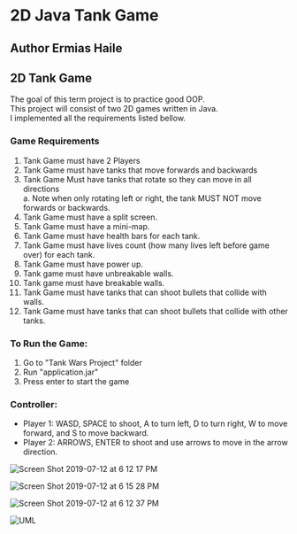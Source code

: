 # 2D Java Tank Game
 ## Author Ermias Haile
 
## 2D Tank Game 
The goal of this term project is to practice good OOP. <br/>
This project will consist of two 2D games written in Java. <br/>
I implemented all the requirements listed bellow. <br/>  

### Game Requirements

1. Tank Game must have 2 Players <br/>
2. Tank Game must have tanks that move forwards and backwards <br/>
3. Tank Game Must have tanks that rotate so they can move in all directions <br/>
a. Note when only rotating left or right, the tank MUST NOT move forwards or backwards. <br/>
4. Tank Game must have a split screen.<br/>
5. Tank Game must have a mini-map. <br/>
6. Tank Game must have health bars for each tank. <br/>
7. Tank Game must have lives count (how many lives left before game over) for each tank. <br/>
8. Tank Game must have power up. <br/>
9. Tank game must have unbreakable walls. <br/>
10. Tank game must have breakable walls. <br/>
11. Tank Game must have tanks that can shoot bullets that collide with walls. <br/>
12. Tank Game must have tanks that can shoot bullets that collide with other tanks. <br/>



### To Run the Game:
1. Go to "Tank Wars Project" folder <br/>
2. Run "application.jar" <br/>
3. Press enter to start the game <br/>

### Controller:
- Player 1: WASD, SPACE to shoot, A to turn left, D to turn right,  W to move forward, and S to move backward. <br/>
- Player 2: ARROWS, ENTER to shoot and use arrows to move in the arrow direction. <br/>



![Screen Shot 2019-07-12 at 6 12 17 PM](https://user-images.githubusercontent.com/47591726/61165134-4be61200-a4d1-11e9-9269-49b89486df86.png)

![Screen Shot 2019-07-12 at 6 15 28 PM](https://user-images.githubusercontent.com/47591726/61165135-4d173f00-a4d1-11e9-9fab-584836431821.png)

![Screen Shot 2019-07-12 at 6 12 37 PM](https://user-images.githubusercontent.com/47591726/61165138-50122f80-a4d1-11e9-964b-1c69eb477eb3.png)

![UML](https://user-images.githubusercontent.com/47591726/61165140-53a5b680-a4d1-11e9-813f-bb90fc4aa1dc.png)

